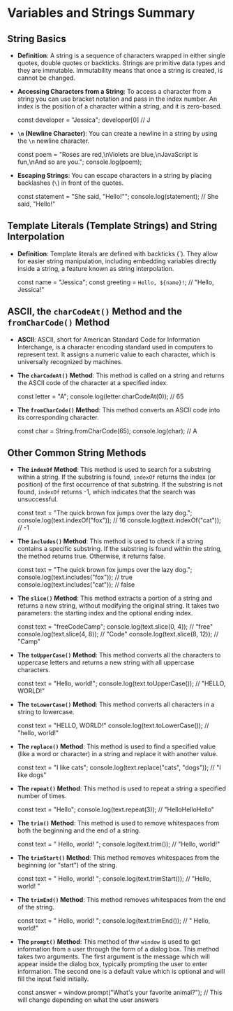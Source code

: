 # Variables and Strings Summary

String Basics
-------------

*   **Definition**: A string is a sequence of characters wrapped in either single quotes, double quotes or backticks. Strings are primitive data types and they are immutable. Immutability means that once a string is created, is cannot be changed.
*   **Accessing Characters from a String**: To access a character from a string you can use bracket notation and pass in the index number. An index is the position of a character within a string, and it is zero-based.

    const developer = "Jessica";
    developer[0] // J
    

*   **`\n` (Newline Character)**: You can create a newline in a string by using the `\n` newline character.

    const poem = "Roses are red,\nViolets are blue,\nJavaScript is fun,\nAnd so are you.";
    console.log(poem);
    

*   **Escaping Strings**: You can escape characters in a string by placing backlashes (`\`) in front of the quotes.

    const statement = "She said, \"Hello!\"";
    console.log(statement); // She said, "Hello!"
    

Template Literals (Template Strings) and String Interpolation
-------------------------------------------------------------

*   **Definition**: Template literals are defined with backticks (\`). They allow for easier string manipulation, including embedding variables directly inside a string, a feature known as string interpolation.

    const name = "Jessica";
    const greeting = `Hello, ${name}!`; // "Hello, Jessica!"
    

ASCII, the `charCodeAt()` Method and the `fromCharCode()` Method
----------------------------------------------------------------

*   **ASCII**: ASCII, short for American Standard Code for Information Interchange, is a character encoding standard used in computers to represent text. It assigns a numeric value to each character, which is universally recognized by machines.
*   **The `charCodeAt()` Method**: This method is called on a string and returns the ASCII code of the character at a specified index.

    const letter = "A";
    console.log(letter.charCodeAt(0));  // 65
    

*   **The `fromCharCode()` Method**: This method converts an ASCII code into its corresponding character.

    const char = String.fromCharCode(65);
    console.log(char);  // A
    

Other Common String Methods
---------------------------

*   **The `indexOf` Method**: This method is used to search for a substring within a string. If the substring is found, `indexOf` returns the index (or position) of the first occurrence of that substring. If the substring is not found, `indexOf` returns -1, which indicates that the search was unsuccessful.

    const text = "The quick brown fox jumps over the lazy dog.";
    console.log(text.indexOf("fox")); // 16
    console.log(text.indexOf("cat")); // -1
    

*   **The `includes()` Method**: This method is used to check if a string contains a specific substring. If the substring is found within the string, the method returns true. Otherwise, it returns false.

    const text = "The quick brown fox jumps over the lazy dog.";
    console.log(text.includes("fox")); // true
    console.log(text.includes("cat")); // false
    

*   **The `slice()` Method**: This method extracts a portion of a string and returns a new string, without modifying the original string. It takes two parameters: the starting index and the optional ending index.

    const text = "freeCodeCamp";
    console.log(text.slice(0, 4));  // "free"
    console.log(text.slice(4, 8));  // "Code"
    console.log(text.slice(8, 12)); // "Camp"
    

*   **The `toUpperCase()` Method**: This method converts all the characters to uppercase letters and returns a new string with all uppercase characters.

    const text = "Hello, world!";
    console.log(text.toUpperCase()); // "HELLO, WORLD!"
    

*   **The `toLowerCase()` Method**: This method converts all characters in a string to lowercase.

    const text = "HELLO, WORLD!"
    console.log(text.toLowerCase()); // "hello, world!"
    

*   **The `replace()` Method**: This method is used to find a specified value (like a word or character) in a string and replace it with another value.

    const text = "I like cats";
    console.log(text.replace("cats", "dogs")); // "I like dogs"
    

*   **The `repeat()` Method**: This method is used to repeat a string a specified number of times.

    const text = "Hello";
    console.log(text.repeat(3)); // "HelloHelloHello"
    

*   **The `trim()` Method**: This method is used to remove whitespaces from both the beginning and the end of a string.

    const text = "  Hello, world!  ";
    console.log(text.trim()); // "Hello, world!"
    

*   **The `trimStart()` Method**: This method removes whitespaces from the beginning (or "start") of the string.

    const text = "  Hello, world!  ";
    console.log(text.trimStart()); // "Hello, world!  "
    

*   **The `trimEnd()` Method**: This method removes whitespaces from the end of the string.

    const text = " Hello, world! ";
    console.log(text.trimEnd()); // "  Hello, world!"
    

*   **The `prompt()` Method**: This method of thw `window` is used to get information from a user through the form of a dialog box. This method takes two arguments. The first argument is the message which will appear inside the dialog box, typically prompting the user to enter information. The second one is a default value which is optional and will fill the input field initially.

    const answer = window.prompt("What's your favorite animal?"); // This will change depending on what the user answers